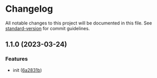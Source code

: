 # Changelog

All notable changes to this project will be documented in this file. See [standard-version](https://github.com/conventional-changelog/standard-version) for commit guidelines.

## 1.1.0 (2023-03-24)

### Features

- init ([6a2831b](https://github.com/fjc0k/vscode-ImageOptim/commit/6a2831b8c67af6dcc3b8b01de7f4fd9330d00825))
